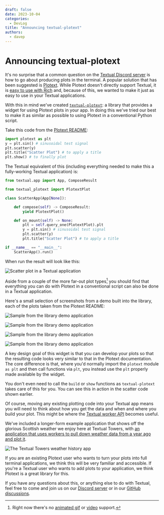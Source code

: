 ```yaml
---
draft: false
date: 2023-10-04
categories:
  - DevLog
title: "Announcing textual-plotext"
authors:
  - davep
---
```


# Announcing textual-plotext

It's no surprise that a common question on the [Textual Discord
server](https://discord.gg/Enf6Z3qhVr) is how to go about producing plots in
the terminal. A popular solution that has been suggested is
[Plotext](https://github.com/piccolomo/plotext). While Plotext doesn't
directly support Textual, it is [easy to use with
Rich](https://github.com/piccolomo/plotext/blob/master/readme/environments.md#rich)
and, because of this, we wanted to make it just as easy to use in your
Textual applications.

<!-- more -->

With this in mind we've created
[`textual-plotext`](https://pypi.org/project/textual-plotext/): a library
that provides a widget for using Plotext plots in your app. In doing this
we've tried our best to make it as similar as possible to using Plotext in a
conventional Python script.

Take this code from the [Plotext README](https://github.com/piccolomo/plotext#readme):

```python
import plotext as plt
y = plt.sin() # sinusoidal test signal
plt.scatter(y)
plt.title("Scatter Plot") # to apply a title
plt.show() # to finally plot
```

The Textual equivalent of this (including everything needed to make this a
fully-working Textual application) is:

```python
from textual.app import App, ComposeResult

from textual_plotext import PlotextPlot

class ScatterApp(App[None]):

    def compose(self) -> ComposeResult:
        yield PlotextPlot()

    def on_mount(self) -> None:
        plt = self.query_one(PlotextPlot).plt
        y = plt.sin() # sinusoidal test signal
        plt.scatter(y)
        plt.title("Scatter Plot") # to apply a title

if __name__ == "__main__":
    ScatterApp().run()
```

When run the result will look like this:

![Scatter plot in a Textual application](/blog/images/textual-plotext/scatter.png)

Aside from a couple of the more far-out plot types[^1] you should find that
everything you can do with Plotext in a conventional script can also be done
in a Textual application.

Here's a small selection of screenshots from a demo built into the library,
each of the plots taken from the Plotext README:

![Sample from the library demo application](/blog/images/textual-plotext/demo1.png)

![Sample from the library demo application](/blog/images/textual-plotext/demo2.png)

![Sample from the library demo application](/blog/images/textual-plotext/demo3.png)

![Sample from the library demo application](/blog/images/textual-plotext/demo4.png)

A key design goal of this widget is that you can develop your plots so that
the resulting code looks very similar to that in the Plotext documentation.
The core difference is that, where you'd normally import the `plotext`
module `as plt` and then call functions via `plt`, you instead use the `plt`
properly made available by the widget.

You don't even need to call the `build` or `show` functions as
`textual-plotext` takes care of this for you. You can see this in action in
the scatter code shown earlier.

Of course, moving any existing plotting code into your Textual app means you
will need to think about how you get the data and when and where you build
your plot. This might be where the [Textual worker
API](https://textual.textualize.io/guide/workers/) becomes useful.

We've included a longer-form example application that shows off the glorious
Scottish weather we enjoy here at Textual Towers, with [an application that
uses workers to pull down weather data from a year ago and plot
it](https://github.com/Textualize/textual-plotext/blob/main/examples/textual_towers_weather.py).

![The Textual Towers weather history app](/blog/images/textual-plotext/weather.png)

If you are an existing Plotext user who wants to turn your plots into full
terminal applications, we think this will be very familiar and accessible.
If you're a Textual user who wants to add plots to your application, we
think Plotext is a great library for this.

If you have any questions about this, or anything else to do with Textual,
feel free to come and join us on our [Discord
server](https://discord.gg/Enf6Z3qhVr) or in our [GitHub
discussions](https://github.com/Textualize/textual/discussions).

[^1]: Right now there's no [animated
    gif](https://github.com/piccolomo/plotext/blob/master/readme/image.md#gif-plot)
    or
    [video](https://github.com/piccolomo/plotext/blob/master/readme/video.md)
    support.
